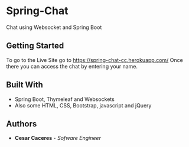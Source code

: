 # Spring-Chat
Chat using Websocket and Spring Boot

## Getting Started

To go to the Live Site go to https://spring-chat-cc.herokuapp.com/
Once there you can access the chat by entering your name.

## Built With

* Spring Boot, Thymeleaf and Websockets
* Also some HTML, CSS, Bootstrap, javascript and jQuery

## Authors

* **Cesar Caceres** - *Sofware Engineer* 



